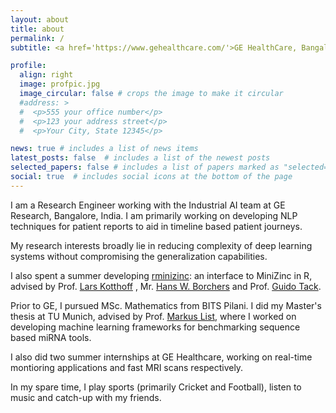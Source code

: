 ```yaml
---
layout: about
title: about
permalink: /
subtitle: <a href='https://www.gehealthcare.com/'>GE HealthCare, Bangalore</a>

profile:
  align: right
  image: profpic.jpg
  image_circular: false # crops the image to make it circular
  #address: >
  #  <p>555 your office number</p>
  #  <p>123 your address street</p>
  #  <p>Your City, State 12345</p>

news: true # includes a list of news items
latest_posts: false  # includes a list of the newest posts
selected_papers: false # includes a list of papers marked as "selected={true}"
social: true  # includes social icons at the bottom of the page
---
```


I am a Research Engineer working with the Industrial AI team
at GE Research, Bangalore, India. I am primarily working on 
developing NLP techniques for patient reports to aid in
timeline based patient journeys.

My research interests broadly lie in reducing complexity of deep
learning systems without compromising the generalization
capabilities.

I also spent a summer developing <a href="https://cran.r-project.org/web/packages/rminizinc/index.html">
rminizinc</a>: an interface
to MiniZinc in R, advised by Prof. <a href="https://www.cs.uwyo.edu/~larsko/">
Lars Kotthoff</a> , Mr. <a href="https://hwborchers.lima-city.de/"> Hans W. Borchers</a> and
Prof. <a href="https://research.monash.edu/en/persons/guido-tack">Guido Tack</a>.

Prior to GE, I pursued MSc. Mathematics from BITS Pilani. I did my Master's thesis
at TU Munich, advised by Prof. <a href="https://biomedical-big-data.de/authors/markus_list/">
Markus List</a>, where I worked on developing machine 
learning frameworks for benchmarking sequence based miRNA tools.

I also did two summer internships at GE Healthcare, working on real-time montioring applications
and fast MRI scans respectively.

In my spare time, I play sports (primarily Cricket and Football), listen to music and catch-up with my friends.